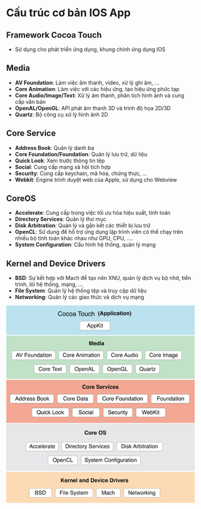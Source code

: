# Cấu trúc cơ bản IOS App
## Framework Cocoa Touch
- Sử dụng cho phát triển ứng dụng, khung chính ứng dụng IOS

## Media
- **AV Foundation**: Làm việc âm thanh, video, xử lý ghi âm, ...
- **Core Animation**: Làm việc với các hiệu ứng, tạo hiệu ứng phức tạp
- **Core Audio/Image/Text**: Xử lý âm thanh, phân tích hình ảnh và cung cấp văn bản
- **OpenAL/OpenGL**: API phát âm thanh 3D và trình độ họa 2D/3D
- **Quartz**: Bộ công cụ xử lý hình ảnh 2D

## Core Service
- **Address Book**: Quản lý danh bạ
- **Core Foundation/Foundation**: Quản lý lưu trữ, dữ liệu
- **Quick Look**: Xem trước thông tin tệp
- **Social**: Cung cấp mạng xã hội tích hợp
- **Security**: Cung cấp keychain, mã hóa, chứng thực, ...
- **Webkit**: Engine trình duyệt web của Apple, sử dụng cho Webview

## CoreOS
- **Accelerate**: Cung cấp trong việc tối ưu hóa hiệu suất, tính toán
- **Directory Services**: Quản lý thư mục
- **Disk Arbitration**: Quản lý và gắn kết các thiết bị lưu trữ
- **OpenCL**: Sử dụng để hỗ trợ ứng dụng lập trình viên có thể chạy trên nhiều bộ tính toán khác nhau như GPU, CPU, ....
- **System Configuration**: Cấu hình hệ thống, quản lý mạng

## Kernel and Device Drivers
- **BSD**: Sự kết hợp với Mach để tạo nên XNU, quản lý dịch vụ bộ nhớ, tiến trình, lõi hệ thống, mạng, ...
- **File System**: Quản lý hệ thống tệp và truy cập dữ liệu
- **Networking**: Quản lý các giao thức và dịch vụ mạng

![alt text](image.png)